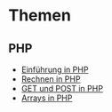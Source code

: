 # Themen

## PHP
* [Einführung in PHP](MD/EINFUEHRUNGPHP.md)
* [Rechnen in PHP](MD/PHPRECHNEN.md)
* [GET und POST in PHP](MD/GETPOST.md)
* [Arrays in PHP](MD/ARRAYS.md)
